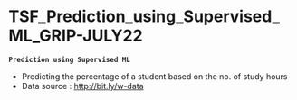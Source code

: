 # TSF_Prediction_using_Supervised_ML_GRIP-JULY22 

**`Prediction using Supervised ML`** 

- Predicting the percentage of a student based on the no. of study hours 
- Data source : http://bit.ly/w-data 
